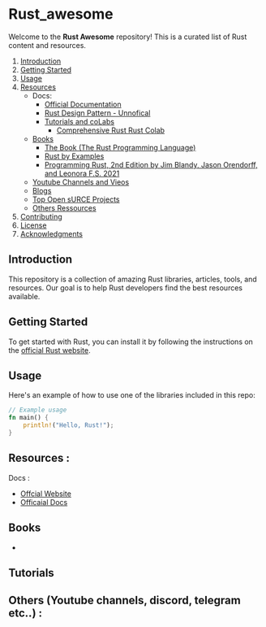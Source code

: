 # Rust_awesome
Welcome to the **Rust Awesome** repository! This is a curated list of Rust content and resources.

1. [Introduction](#introduction)
2. [Getting Started](#getting-started)
3. [Usage](#usage)
4. [Resources](#Resources)
   - Docs:
     - [Official Documentation](#official-documentation)
     - [Rust Design Pattern - Unnofical](https://rust-unofficial.github.io/patterns/intro.html)
     - [Tutorials and coLabs](##tuts-and-colab)
       - [Comprehensive Rust Rust Colab](https://google.github.io/comprehensive-rust/cargo.html)
    - [Books](rust-books)
      - [The Book (The Rust Programming Language)](https://doc.rust-lang.org/book/)
      - [Rust by Examples](https://doc.rust-lang.org/rust-by-example/)
      - [Programming Rust, 2nd Edition by Jim Blandy, Jason Orendorff, and Leonora F.S. 2021](http://bzz.wallizard.com:8081/share/books/RUST/Programming%20Rust%202nd%20Edition.pdf) 
    - [Youtube Channels and Vieos](video-and-tuts)
    - [Blogs](rust-blogs)
    - [Top Open sURCE Projects](top-rust-projects)
    - [Others Ressources](oher-resources)
5. [Contributing](#contributing)
6. [License](#license)
7. [Acknowledgments](#acknowledgments)

## Introduction
This repository is a collection of amazing Rust libraries, articles, tools, and resources. Our goal is to help Rust developers find the best resources available.

## Getting Started
To get started with Rust, you can install it by following the instructions on the [official Rust website](https://www.rust-lang.org/).

## Usage
Here's an example of how to use one of the libraries included in this repo:

```rust
// Example usage
fn main() {
    println!("Hello, Rust!");
}
```

## Resources :
Docs :
   - [Offcial Website](https://www.rust-lang.org/fr)
   - [Officaial Docs](https://www.rust-lang.org/learn)
 
 ## Books
   - 
 ## Tutorials
 ## Others (Youtube channels, discord, telegram etc..) : 
